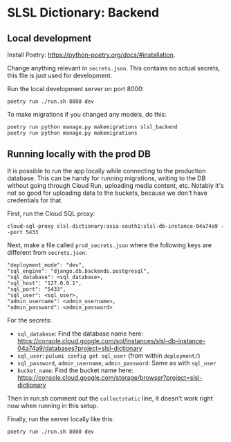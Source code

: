 # SLSL Dictionary: Backend

## Local development
Install Poetry: https://python-poetry.org/docs/#installation.

Change anything relevant in `secrets.json`. This contains no actual secrets, this file is just used for development.

Run the local development server on port 8000:
```
poetry run ./run.sh 8080 dev
```

To make migrations if you changed any models, do this:
```
poetry run python manage.py makemigrations slsl_backend
poetry run python manage.py makemigrations
```

## Running locally with the prod DB
It is possible to run the app locally while connecting to the production database. This can be handy for running migrations, writing to the DB without going through Cloud Run, uploading media content, etc. Notably it's not so good for uploading data to the buckets, because we don't have credentials for that.

First, run the Cloud SQL proxy:
```
cloud-sql-proxy slsl-dictionary:asia-south1:slsl-db-instance-04a74a9 --port 5433
```

Next, make a file called `prod_secrets.json` where the following keys are different from `secrets.json`:
```
"deployment_mode": "dev",
"sql_engine": "django.db.backends.postgresql",
"sql_database": <sql_database>,
"sql_host": "127.0.0.1",
"sql_port": "5433",
"sql_user": <sql_user>,
"admin_username": <admin_username>,
"admin_password": <admin_password>
```

For the secrets:
- `sql_database`: Find the database name here: https://console.cloud.google.com/sql/instances/slsl-db-instance-04a74a9/databases?project=slsl-dictionary
- `sql_user`: `pulumi config get sql_user` (from within `deployment/`)
- `sql_password`, `admin_username`, `admin_password`: Same as with `sql_user`
- `bucket_name`: Find the bucket name here: https://console.cloud.google.com/storage/browser?project=slsl-dictionary

Then in run.sh comment out the `collectstatic` line, it doesn't work right now when running in this setup.

Finally, run the server locally like this:
```
poetry run ./run.sh 8080 dev
```
